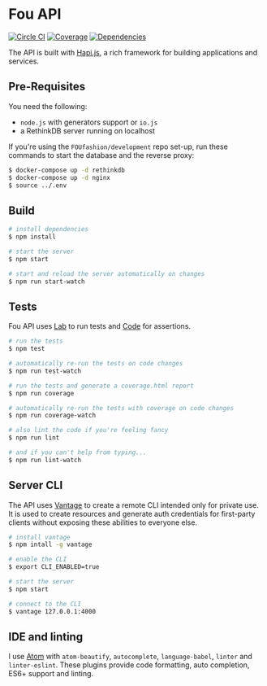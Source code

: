 # Fou API

[![Circle CI](https://img.shields.io/circleci/project/FOUfashion/api/master.svg)](https://circleci.com/gh/FOUfashion/api) [![Coverage](https://img.shields.io/coveralls/FOUfashion/api/master.svg)](https://coveralls.io/github/FOUfashion/api?branch=master) [![Dependencies](https://img.shields.io/david/FOUfashion/api.svg)](https://david-dm.org/FOUfashion/api)

The API is built with [Hapi.js](http://hapijs.com/), a rich framework for building applications and services.

## Pre-Requisites

You need the following:

- `node.js` with generators support or `io.js`
- a RethinkDB server running on localhost

If you're using the `FOUfashion/development` repo set-up, run these commands to start the database and the reverse proxy:

```bash
$ docker-compose up -d rethinkdb
$ docker-compose up -d nginx
$ source ../.env
```

## Build

```bash
# install dependencies
$ npm install

# start the server
$ npm start

# start and reload the server automatically on changes
$ npm run start-watch
```

## Tests

Fou API uses [Lab](https://github.com/hapijs/lab) to run tests and [Code](https://github.com/hapijs/code) for assertions.

```bash
# run the tests
$ npm test

# automatically re-run the tests on code changes
$ npm run test-watch

# run the tests and generate a coverage.html report
$ npm run coverage

# automatically re-run the tests with coverage on code changes
$ npm run coverage-watch

# also lint the code if you're feeling fancy
$ npm run lint

# and if you can't help from typing...
$ npm run lint-watch
```

## Server CLI

The API uses [Vantage](https://github.com/dthree/vantage) to create a remote CLI intended only for private use. It is used to create resources and generate auth credentials for first-party clients without exposing these abilities to everyone else.

```bash
# install vantage
$ npm intall -g vantage

# enable the CLI
$ export CLI_ENABLED=true

# start the server
$ npm start

# connect to the CLI
$ vantage 127.0.0.1:4000
```

## IDE and linting

I use [Atom](https://atom.io/) with `atom-beautify`, `autocomplete`, `language-babel`, `linter` and `linter-eslint`. These plugins provide code formatting, auto completion, ES6+ support and linting.

